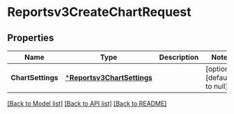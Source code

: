 # Reportsv3CreateChartRequest

## Properties
Name | Type | Description | Notes
------------ | ------------- | ------------- | -------------
**ChartSettings** | [***Reportsv3ChartSettings**](reportsv3ChartSettings.md) |  | [optional] [default to null]

[[Back to Model list]](../README.md#documentation-for-models) [[Back to API list]](../README.md#documentation-for-api-endpoints) [[Back to README]](../README.md)

